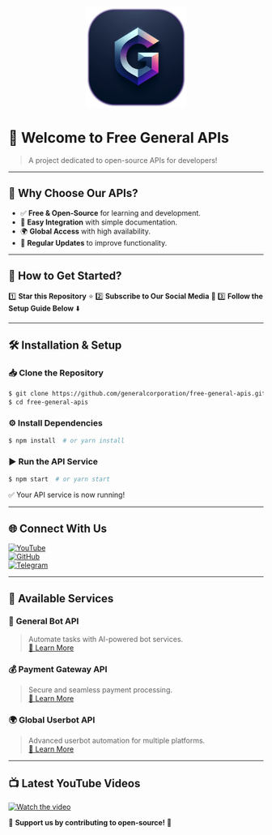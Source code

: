 <p align="center">
  <img src="https://raw.githubusercontent.com/globalcorporation/.github/main/.github/logo/global_corporation.png" alt="Global Corporation Logo" width="200">
</p>

# 🚀 **Welcome to Free General APIs**

> A project dedicated to open-source APIs for developers!

---

## 🎯 **Why Choose Our APIs?**

- ✅ **Free & Open-Source** for learning and development.
- 🔧 **Easy Integration** with simple documentation.
- 🌍 **Global Access** with high availability.
- 🚀 **Regular Updates** to improve functionality.

---

## 📌 **How to Get Started?**

1️⃣ **Star this Repository** ⭐️
2️⃣ **Subscribe to Our Social Media** 📢
3️⃣ **Follow the Setup Guide Below** ⬇️

---

## 🛠 **Installation & Setup**

### 📥 Clone the Repository
```bash
$ git clone https://github.com/generalcorporation/free-general-apis.git
$ cd free-general-apis
```

### ⚙️ Install Dependencies
```bash
$ npm install  # or yarn install
```

### ▶️ Run the API Service
```bash
$ npm start  # or yarn start
```

✅ Your API service is now running!

---

## 🌐 **Connect With Us**

[![YouTube](https://upload.wikimedia.org/wikipedia/commons/e/ef/Youtube_logo.png)](https://www.youtube.com/@GENERALCORP)  
[![GitHub](https://upload.wikimedia.org/wikipedia/commons/9/91/Octicons-mark-github.svg)](https://github.com/generalcorporation)  
[![Telegram](https://upload.wikimedia.org/wikipedia/commons/8/82/Telegram_logo.svg)](https://t.me/GENERALCORPORATIONBOT?start=ref_gh_readme_free-general-apis)

---

## 🤖 **Available Services**

### 🔹 **General Bot API**
> Automate tasks with AI-powered bot services.  
[🔗 Learn More](https://github.com/generalcorporation/global_bot_app)

### 💰 **Payment Gateway API**
> Secure and seamless payment processing.  
[🔗 Learn More](https://github.com/generalcorporation/payment_gateway)

### 🌍 **Global Userbot API**
> Advanced userbot automation for multiple platforms.  
[🔗 Learn More](https://github.com/generalcorporation/global_userbot)

---

## 📺 **Latest YouTube Videos**

[![Watch the video](https://img.youtube.com/vi/TY0Y21C6asM/maxresdefault.jpg)](https://www.youtube.com/watch?v=TY0Y21C6asM)

🔹 **Support us by contributing to open-source!** 🔹
